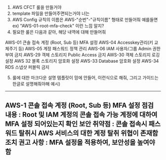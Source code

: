 1. AWS CFCT 룰을 만들거야
2. template 파일을 만들어주면되는거야 너는
3. AWS Config 규칙의 이름은 AWS-"순번"-"규칙이름" 형태로 만들어줘 예를들면
ex) "AWS-01-root-mfa-check" 이런 느낌 알지?
4. 필요한 룰은 다음과 같아, 해당 내역에 대해 만들어줘

AWS-01	큰솔 접속 계정 (Root, Sub 등) MFA 설정
AWS-04	Accesskey관리(키 교체주기 등)
AWS-05	계정 패스워드 정책 관리
AWS-06	IAM 사용자/그룹 Admin 권한 부여 금지
AWS-29 객체 스토리지 Public Access 금지
AWS-30 객체 스토리지 로깅 설정
AWS 32 블록 스토리지 암호화 설정
AWS-33 Database 암호화 설정
AWS-34 RDS 스냅샷 퍼블릭 금지


5. 룰에 대한 마크다운 설명 템플릿이 맘에 안들어, 이런식으로 해줘, 그리고 가이드는 한글로 설명해줘야해
예시)
-----
AWS-1 콘솔 접속 계정 (Root, Sub 등) MFA 설정
점검 내용 : Root 및 IAM 계정의 콘솔 접속 가능 계정에 대하여 MFA 설정 되어있는지 확인
보안 취약점 : 콘솔 접속시 패스워드 탈취시 AWS 서비스의 대한 계정 탈취 위협이 존재함
조치 권고 사항 : MFA 설정을 적용하여, 보안성을 높여야함
---
